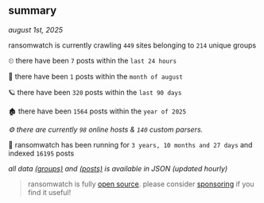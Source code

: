 
## summary
_august 1st, 2025_

ransomwatch is currently crawling `449` sites belonging to `214` unique groups

⏲ there have been `7` posts within the `last 24 hours`

🦈 there have been `1` posts within the `month of august`

🪐 there have been `320` posts within the `last 90 days`

🏚 there have been `1564` posts within the `year of 2025`

_⚙️ there are currently `98` online hosts & `140` custom parsers._

🦕 ransomwatch has been running for `3 years, 10 months and 27 days` and indexed `16195` posts

_all data  [(groups)](http://ransomwhat.telemetry.ltd/groups) and [(posts)](http://ransomwhat.telemetry.ltd/posts) is available in JSON (updated hourly)_

> ransomwatch is fully [open source](https://github.com/joshhighet/ransomwatch#ransomwatch--). please consider [sponsoring](https://github.com/sponsors/joshhighet) if you find it useful!
